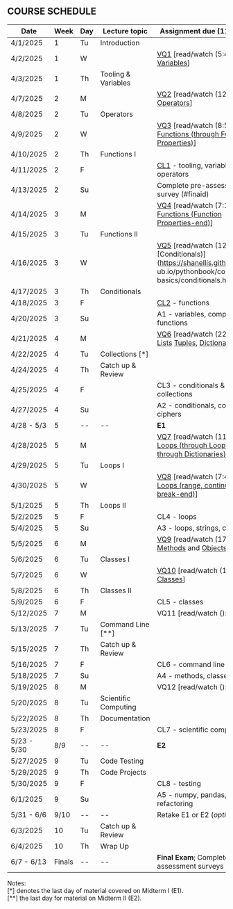 ## COURSE SCHEDULE

| Date      | Week   | Day | Lecture topic          | Assignment due  (11:59 PM)              |                        
| --------- | ------ | --- | ---------------------- | --------------------------------------- | 
| 4/1/2025  | 1      | Tu  | Introduction           |                                         |                            
| 4/2/2025  | 1      | W   |                        | [VQ1](https://us.prairielearn.com/pl/course_instance/161488/assessment/2528751) [read/watch (5:47): [Variables](https://shanellis.github.io/pythonbook/content/03-basics/variables.html)]  |                            
| 4/3/2025  | 1      | Th  | Tooling & Variables    |                                         |                            
| 4/7/2025  | 2      | M   |                        | [VQ2](https://us.prairielearn.com/pl/course_instance/161488/assessment/2528861) [read/watch (12:36): [Operators](https://shanellis.github.io/pythonbook/content/03-basics/operators.html)] |              
| 4/8/2025  | 2      | Tu  | Operators              |                                         |                           
| 4/9/2025  | 2      | W   |                        | [VQ3](https://us.prairielearn.com/pl/course_instance/161488/assessment/2531414) [read/watch (8:53): [Functions (through Function Properties)](https://shanellis.github.io/pythonbook/content/04-functions/functions.html)] |              
| 4/10/2025 | 2      | Th  | Functions I            |                                         |                            
| 4/11/2025 | 2      | F   |                        | [CL1](https://us.prairielearn.com/pl/course_instance/161488/assessment/2529406) - tooling, variables, operators     |                            
| 4/13/2025 | 2      | Su  |                        | Complete pre-assessment survey (#finaid)|                            
| 4/14/2025 | 3      | M   |                        | [VQ4](https://us.prairielearn.com/pl/course_instance/161488/assessment/2534153) [read/watch (7:12): [Functions (Function Properties-end)](https://shanellis.github.io/pythonbook/content/04-functions/functions.html#function-properties)] |              
| 4/15/2025 | 3      | Tu  | Functions II           |                                         |                            
| 4/16/2025 | 3      | W   |                        | [VQ5](https://us.prairielearn.com/pl/course_instance/161488/assessment/2535540) [read/watch (12:10): [Conditionals)](https://shanellis.gith  ub.io/pythonbook/content/03-basics/conditionals.html)] |              
| 4/17/2025 | 3      | Th  | Conditionals           |                                         |                            
| 4/18/2025 | 3      | F   |                        | [CL2](https://us.prairielearn.com/pl/course_instance/161488/assessment/2534186) - functions           |
| 4/20/2025 | 3      | Su  |                        | A1 - variables, comparison, functions   |                            
| 4/21/2025 | 4      | M   |                        | [VQ6]() [read/watch (22:26): [Lists](https://shanellis.github.io/pythonbook/content/05-collections/lists.html) [Tuples](https://shanellis.github.io/pythonbook/content/05-collections/tuples.html), [Dictionaries](https://shanellis.github.io/pythonbook/content/05-collections/dictionaries.html)] |              
| 4/22/2025 | 4      | Tu  | Collections  [*]       |                                         |
| 4/24/2025 | 4      | Th  | Catch up & Review      |                                         |                            
| 4/25/2025 | 4      | F   |                        | CL3 - conditionals & collections        |                            
| 4/27/2025 | 4      | Su  |                        | A2 - conditionals, collections, ciphers |                            
| 4/28 - 5/3 | 5     | --  | \--                    | **E1**                                  | 
| 4/28/2025 | 5      | M   |                        | [VQ7](https://us.prairielearn.com/pl/course_instance/161488/assessment/2539599) [read/watch (11:37): [Loops (through Looping through Dictionaries)](https://shanellis.github.io/pythonbook/content/05-collections/loops.html#)] |              
| 4/29/2025 | 5      | Tu  | Loops I                |                                         | 
| 4/30/2025 | 5      | W   |                        | [VQ8](https://us.prairielearn.com/pl/course_instance/161488/assessment/2539631) [read/watch (7:44): [Loops (range, continue, and break-end)](https://shanellis.github.io/pythonbook/content/05-collections/loops.html#range-continue-and-break)] |              
| 5/1/2025  | 5      | Th  | Loops II               |                                         |                            
| 5/2/2025  | 5      | F   |                        | CL4 - loops                             |                            
| 5/4/2025  | 5      | Su  |                        | A3 - loops, strings, chatbots           |                            
| 5/5/2025  | 6      | M   |                        | [VQ9](https://us.prairielearn.com/pl/course_instance/161488/assessment/2542837) [read/watch (17:16): [Methods](https://shanellis.github.io/pythonbook/content/06-classes/methods.html#) and [Objects](https://shanellis.github.io/pythonbook/content/06-classes/objects.html))] |              
| 5/6/2025  | 6      | Tu  | Classes I              |                                         |                            
| 5/7/2025  | 6      | W   |                        | [VQ10](https://us.prairielearn.com/pl/course_instance/161488/assessment/2542838) [read/watch (10:53): [Classes](https://shanellis.github.io/pythonbook/content/06-classes/classes.html)] |              
| 5/8/2025  | 6      | Th  | Classes II             |                                         |                            
| 5/9/2025  | 6      | F   |                        | CL5 - classes                           |                            
| 5/12/2025 | 7      | M   |                        | VQ11 [read/watch (): [TBD)]()] |              
| 5/13/2025 | 7      | Tu  | Command Line [**]      |                                         |                            
| 5/15/2025 | 7      | Th  | Catch up & Review      |                                         |                            
| 5/16/2025 | 7      | F   |                        | CL6 - command line                      |                            
| 5/18/2025 | 7      | Su  |                        | A4 - methods, classes, agents           |                            
| 5/19/2025 | 8      | M   |                        | VQ12 [read/watch (): [TBD)]()] |              
| 5/20/2025 | 8      | Tu  | Scientific Computing   |                                         |      
| 5/22/2025 | 8      | Th  | Documentation          |                                         |                            
| 5/23/2025 | 8      | F   |                        | CL7 - scientific computing              |                            
| 5/23 - 5/30 | 8/9  | --  | \--                    | **E2**                                  | 
| 5/27/2025 | 9      | Tu  | Code Testing           |                                         | 
| 5/29/2025 | 9      | Th  | Code Projects          |                                         |                              
| 5/30/2025 | 9      | F   |                        | CL8 - testing                           |                       
| 6/1/2025  | 9      | Su  |                        | A5 - numpy, pandas, refactoring         |                            
| 5/31 - 6/6| 9/10   | --  | \--                    | Retake E1 or E2 (*optional*)                 | 
| 6/3/2025  | 10     | Tu  | Catch up & Review      |                                         |                           
| 6/4/2025  | 10     | Th  | Wrap Up                |                                         | 
| 6/7 - 6/13 | Finals | --  | \--                   | **Final Exam**; Complete post-assessment surveys | 


Notes:  
[\*] denotes the last day of material covered on Midterm I (E1).  
[\*\*] the last day for material on Midterm II (E2).